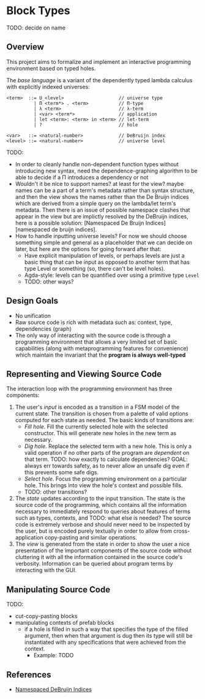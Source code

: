 # Block Types

TODO: decide on name

## Overview

This project aims to formalize and implement an interactive programming
environment based on typed holes.

The _base language_ is a variant of the dependently typed lambda calculus with
explicitly indexed universes:

```
<term>  ::= U_<level>                    // universe type
          | Π <term*> . <term>           // Π-type
          | λ <term>                     // λ-term
          | <var> <term*>                // application
          | let <term>: <term> in <term> // let-term
          | ?                            // hole

<var>   ::= <natural-number>             // DeBruijn index
<level> ::= <natural-number>             // universe level
```

TODO:

- In order to cleanly handle non-dependent function types without introducing
  new syntax, need the dependence-graphing algorithm to be able to decide if a Π
  introduces a dependency or not
- Wouldn't it be nice to support names? at least for the view? maybe names can
  be a part of a term's metadata rather than syntax structure, and then the view
  shows the names rather than the De Bruijn indices which are derived from a
  simple query on the lambda/let term's metadata. Then there is an issue of
  possible namespace clashes that appear in the view but are implictly resolved
  by the DeBruijn indices, here is a possible solution: [Namespaced De Bruijn
  Indices][namespaced de bruijn indices].
- How to handle inputting universe levels? For now we should choose something
  simple and general as a placeholder that we can decide on later, but here are
  the options for going forward after that:
  - Have explicit manipulation of levels, or perhaps levels are just a basic
    thing that can be input as opposed to another term that has type Level or
    something (so, there can't be level holes).
  - Agda-style: levels can be quantified over using a primitive type `Level`
  - TODO: other ways?

## Design Goals

- No unification
- Raw source code is rich with metadata such as: context, type, dependencies
  (graph)
- The only way of interacting with the source code is through a programming
  environment that allows a very limited set of basic capabilities (along with
  metaprogramming features for convenience) which maintain the invariant that
  the **program is always well-typed**

## Representing and Viewing Source Code

The interaction loop with the programming environment has three components:

1. The user's _input_ is encoded as a transition in a FSM model of the current
   state. The transition is chosen from a palette of valid options computed for
   each state as needed. The basic kinds of transitions are:
   - _Fill hole_. Fill the currently selected hole with the selected
     constructor. This will generate new holes in the new term as necessary.
   - _Dig hole_. Replace the selected term with a new hole. This is only a valid
     operation if no other parts of the program are _dependent_ on that term.
     TODO: how exactly to calculate dependencies? GOAL: always err towards
     safety, as to never allow an unsafe dig even if this prevents some safe
     digs.
   - _Select hole_. Focus the programming environment on a particular hole. This
     brings into view the hole's context and possible fills.
   - TODO: other transitions?
2. The _state_ updates according to the input transition. The state is the
   source code of the programming, which contains all the information necessary
   to immediately respond to queries about features of terms such as types,
   contexts, and TODO: what else is needed? The source code is extremely verbose
   and should never need to be inspected by the user, but is encoded purely
   textually in order to allow from cross-application copy-pasting and similar
   operations.
3. The _view_ is generated from the state in order to show the user a nice
   presentation of the important components of the source code without
   cluttering it with all the information contained in the source code's
   verbosity. Information can be queried about program terms by interacting with
   the GUI.

## Manipulating Source Code

TODO:

- cut-copy-pasting blocks
- manipulating contexts of prefab blocks
  - if a hole is filled in such a way that specifies the type of the filled
    argument, then when that argument is dug then its type will still be
    instantiated with any specifications that were achieved from the context.
    - Example: TODO

## References

- [Namespaced DeBruijn Indices][namespaced debruijn indices]

[namespaced debruijn indices]:
  https://www.haskellforall.com/2021/08/namespaced-de-bruijn-indices.html

